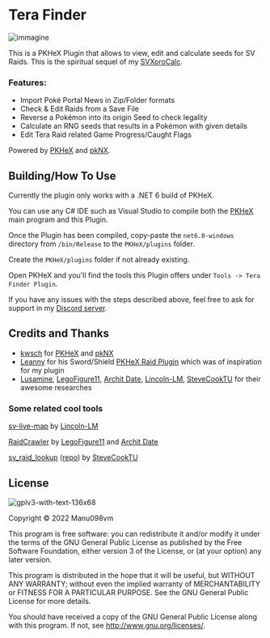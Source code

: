 # Tera Finder
![immagine](https://user-images.githubusercontent.com/52102823/206939004-160166fd-f698-4039-b8ce-f18d8f39a6ae.png)

This is a PKHeX Plugin that allows to view, edit and calculate seeds for SV Raids. This is the spiritual sequel of my [SVXoroCalc](https://github.com/Manu098vm/SVResearches).

### Features:
* Import Poké Portal News in Zip/Folder formats
* Check & Edit Raids from a Save File
* Reverse a Pokémon into its origin Seed to check legality
* Calculate an RNG seeds that results in a Pokémon with given details
* Edit Tera Raid related Game Progress/Caught Flags

Powered by [PKHeX](https://github.com/kwsch/PKHeX) and [pkNX](https://github.com/kwsch/pkNX).

## Building/How To Use
Currently the plugin only works with a .NET 6 build of PKHeX.

You can use any C# IDE such as Visual Studio to compile both the [PKHeX](https://github.com/kwsch/PKHeX) main program and this Plugin.

Once the Plugin has been compiled, copy-paste the `net6.0-windows` directory from `/bin/Release` to the `PKHeX/plugins` folder.

Create the `PKHeX/plugins` folder if not already existing.

Open PKHeX and you'll find the tools this Plugin offers under `Tools -> Tera Finder Plugin`.

If you have any issues with the steps described above, feel free to ask for support in my [Discord server](https://discord.gg/F9nMfvw9sS).


## Credits and Thanks
* [kwsch](https://github.com/kwsch) for [PKHeX](https://github.com/kwsch/PKHeX) and [pkNX](https://github.com/kwsch/pkNX)
* [Leanny](https://github.com/Leanny) for his Sword/Shield [PKHeX Raid Plugin](https://github.com/Leanny/PKHeX_Raid_Plugin) which was of inspiration for my plugin
* [Lusamine](https://github.com/Lusamine), [LegoFigure11](https://github.com/LegoFigure11), [Archit Date](https://github.com/architdate), [Lincoln-LM](https://github.com/Lincoln-LM), [SteveCookTU](https://github.com/SteveCookTU) for their awesome researches

### Some related cool tools
[sv-live-map](https://github.com/Lincoln-LM/sv-live-map) by [Lincoln-LM](https://github.com/Lincoln-LM)

[RaidCrawler](https://github.com/LegoFigure11/RaidCrawler) by [LegoFigure11](https://github.com/LegoFigure11) and [Archit Date](https://github.com/architdate)

[sv_raid_lookup](https://stevecooktu.github.io/sv_raid_lookup/) ([repo](https://github.com/SteveCookTU/sv_raid_lookup)) by [SteveCookTU](https://github.com/SteveCookTU)


## License
![gplv3-with-text-136x68](https://user-images.githubusercontent.com/52102823/199572700-4e02ed70-74ef-4d67-991e-3168d93aac0d.png)

Copyright © 2022 Manu098vm

This program is free software: you can redistribute it and/or modify
it under the terms of the GNU General Public License as published by
the Free Software Foundation, either version 3 of the License, or
(at your option) any later version.

This program is distributed in the hope that it will be useful,
but WITHOUT ANY WARRANTY; without even the implied warranty of
MERCHANTABILITY or FITNESS FOR A PARTICULAR PURPOSE.  See the
GNU General Public License for more details.

You should have received a copy of the GNU General Public License
along with this program.  If not, see <http://www.gnu.org/licenses/>.

